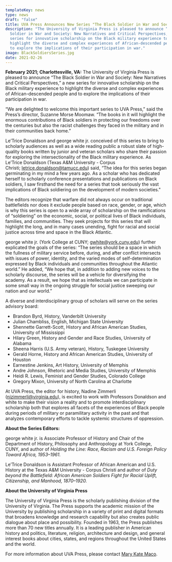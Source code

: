 ```yaml
---
templateKey: news
type: news
draft: "false"
title: UVA Press Announces New Series "The Black Soldier in War and Society"
description: "The University of Virginia Press is pleased to announce “The Black
  Soldier in War and Society: New Narratives and Critical Perspectives,” a new
  series for innovative scholarship on the Black military experience to
  highlight the diverse and complex experiences of African-descended people and
  to explore the implications of their participation in war."
image: BlackSoldiersSeries.jpg
date: 2021-02-26
---
```

**February 2021; Charlottesville, VA:** The University of Virginia Press is pleased to announce “The Black Soldier in War and Society: New Narratives and Critical Perspectives,” a new series for innovative scholarship on the Black military experience to highlight the diverse and complex experiences of African-descended people and to explore the implications of their participation in war.

“We are delighted to welcome this important series to UVA Press,” said the Press’s director, Suzanne Morse Moomaw. “The books in it will highlight the enormous contributions of Black soldiers in protecting our freedoms over the centuries but also the racist challenges they faced in the military and in their communities back home.”

Le’Trice Donaldson and george white jr. conceived of this series to bring to scholarly audiences as well as a wide reading public a robust slate of high-quality books written by junior and veteran scholars who share their passion for exploring the intersectionality of the Black military experience. As Le’Trice Donaldson (Texas A&M University - Corpus Christi; [letrice.donaldson@tamucc.edu](mailto:letrice.donaldson@tamucc.edu)) said, “The idea for this series began germinating in my mind a few years ago. As a scholar who has dedicated herself to scholarly conference presentations and publications on Black soldiers, I saw firsthand the need for a series that took seriously the vast implications of Black soldiering on the development of modern societies." 

The editors recognize that warfare did not always occur on traditional battlefields nor does it exclude people based on race, gender, or age, which is why this series is open to a wide array of scholarship on the ramifications of “soldiering” on the economic, social, or political lives of Black individuals, families, and communities. They seek projects for this series that will highlight the long, and in many cases unending, fight for racial and social justice across time and space in the Black Atlantic.

george white jr. (York College at CUNY; [gwhite@york.cuny.edu](mailto:gwhite@york.cuny.edu)) further explicated the goals of the series: “The series should be a space in which the fullness of military service before, during, and after conflict intersects with issues of power, identity, and the varied modes of self-determination expressed by Black individuals and communities throughout the Atlantic world.” He added, “We hope that, in addition to adding new voices to the scholarly discourse, the series will be a vehicle for diversifying the academy. As a result, we hope that as intellectuals we can participate in some small way in the ongoing struggle for social justice sweeping our nation and our world.”

A diverse and interdisciplinary group of scholars will serve on the series advisory board:

* Brandon Byrd, History, Vanderbilt University
* Julian Chambliss, English, Michigan State University
* Shennette Garrett-Scott, History and African American Studies, University of Mississippi
* Hilary Green, History and Gender and Race Studies, University of Alabama
* Sheena Harris (U.S. Army veteran), History, Tuskegee University
* Gerald Horne, History and African American Studies, University of Houston
* Earnestine Jenkins, Art History, University of Memphis
* Andre Johnson, Rhetoric and Media Studies, University of Memphis
* Heidi R. Lewis, Feminist and Gender Studies, Colorado College
* Gregory Mixon, University of North Carolina at Charlotte

At UVA Press, the editor for history, Nadine Zimmerli ([nizimmerli@virginia.edu](mailto:nizimmerli@virginia.edu)), is excited to work with Professors Donaldson and white to make their vision a reality and to promote interdisciplinary scholarship both that explores all facets of the experiences of Black people during periods of military or paramilitary activity in the past and that analyzes contemporary efforts to tackle systemic structures of oppression.

**About the Series Editors:**

george white jr. is Associate Professor of History and Chair of the Department of History, Philosophy and Anthropology at York College, CUNY, and author of *Holding the Line: Race, Racism and U.S. Foreign Policy Toward Africa, 1953–1961.*

Le’Trice Donaldson is Assistant Professor of African American and U.S. History at the Texas A&M University - Corpus Christi and author of *Duty beyond the Battlefield: African American Soldiers Fight for Racial Uplift, Citizenship, and Manhood, 1870–1920.*

**About the University of Virginia Press**

The University of Virginia Press is the scholarly publishing division of the University of Virginia. The Press supports the academic mission of the University by publishing scholarship in a variety of print and digital formats that broadens knowledge and research capability but also creates public dialogue about place and possibility. Founded in 1963, the Press publishes more than 70 new titles annually. It is a leading publisher in American history and politics, literature, religion, architecture and design, and general interest books about cities, states, and regions throughout the United States and the world.

For more information about UVA Press, please contact [Mary Kate Maco](mailto:faa6je@virginia.edu).